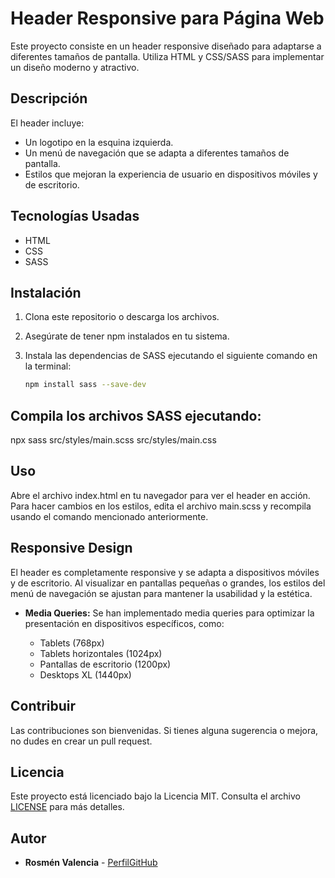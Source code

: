 # Header Responsive para Página Web

Este proyecto consiste en un header responsive diseñado para adaptarse a diferentes tamaños de pantalla. Utiliza HTML y CSS/SASS para implementar un diseño moderno y atractivo.

## Descripción

El header incluye:

- Un logotipo en la esquina izquierda.
- Un menú de navegación que se adapta a diferentes tamaños de pantalla.
- Estilos que mejoran la experiencia de usuario en dispositivos móviles y de escritorio.

## Tecnologías Usadas

- HTML
- CSS
- SASS

## Instalación

1. Clona este repositorio o descarga los archivos.
2. Asegúrate de tener npm instalados en tu sistema.
3. Instala las dependencias de SASS ejecutando el siguiente comando en la terminal:

   ```bash
   npm install sass --save-dev
   ```
   
## Compila los archivos SASS ejecutando:

npx sass src/styles/main.scss src/styles/main.css

## Uso
Abre el archivo index.html en tu navegador para ver el header en acción.
Para hacer cambios en los estilos, edita el archivo main.scss y recompila usando el comando mencionado anteriormente.

## Responsive Design
El header es completamente responsive y se adapta a dispositivos móviles y de escritorio. Al visualizar en pantallas pequeñas o grandes, los estilos del menú de navegación se ajustan para mantener la usabilidad y la estética.

- **Media Queries:** Se han implementado media queries para optimizar la presentación en dispositivos específicos, como:

  - Tablets (768px)
  - Tablets horizontales (1024px)
  - Pantallas de escritorio (1200px)
  - Desktops XL (1440px)

## Contribuir
Las contribuciones son bienvenidas. Si tienes alguna sugerencia o mejora, no dudes en crear un pull request.

## Licencia
Este proyecto está licenciado bajo la Licencia MIT. Consulta el archivo [LICENSE](LICENSE) para más detalles.

## Autor

- **Rosmén Valencia** - [PerfilGitHub](https://github.com/RosmenPro)
